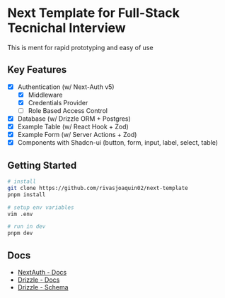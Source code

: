# Next Template for Full-Stack Tecnichal Interview

This is ment for rapid prototyping and easy of use

## Key Features

- [x] Authentication (w/ Next-Auth v5)
    - [x] Middleware
    - [x] Credentials Provider
    - [ ] Role Based Access Control
- [x] Database (w/ Drizzle ORM + Postgres)
- [x] Example Table (w/ React Hook + Zod)
- [x] Example Form (w/ Server Actions + Zod)
- [x] Components with Shadcn-ui (button, form, input, label, select, table)

## Getting Started

```sh
# install
git clone https://github.com/rivasjoaquin02/next-template
pnpm install

# setup env variables
vim .env

# run in dev
pnpm dev
```

## Docs

- [NextAuth - Docs](https://authjs.dev/getting-started)
- [Drizzle - Docs](https://orm.drizzle.team/docs/overview)
- [Drizzle - Schema](https://orm.drizzle.team/docs/sql-schema-declaration)
